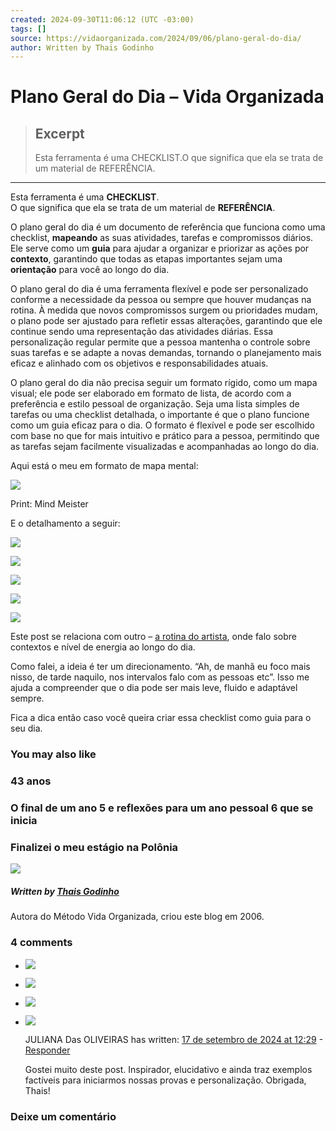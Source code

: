 ```yaml
---
created: 2024-09-30T11:06:12 (UTC -03:00)
tags: []
source: https://vidaorganizada.com/2024/09/06/plano-geral-do-dia/
author: Written by Thais Godinho
---
```


# Plano Geral do Dia – Vida Organizada

> ## Excerpt
> Esta ferramenta é uma CHECKLIST.O que significa que ela se trata de um material de REFERÊNCIA.

---
Esta ferramenta é uma **CHECKLIST**.  
O que significa que ela se trata de um material de **REFERÊNCIA**.

O plano geral do dia é um documento de referência que funciona como uma checklist, **mapeando** as suas atividades, tarefas e compromissos diários. Ele serve como um **guia** para ajudar a organizar e priorizar as ações por **contexto**, garantindo que todas as etapas importantes sejam uma **orientação** para você ao longo do dia.

O plano geral do dia é uma ferramenta flexível e pode ser personalizado conforme a necessidade da pessoa ou sempre que houver mudanças na rotina. À medida que novos compromissos surgem ou prioridades mudam, o plano pode ser ajustado para refletir essas alterações, garantindo que ele continue sendo uma representação das atividades diárias. Essa personalização regular permite que a pessoa mantenha o controle sobre suas tarefas e se adapte a novas demandas, tornando o planejamento mais eficaz e alinhado com os objetivos e responsabilidades atuais.

O plano geral do dia não precisa seguir um formato rígido, como um mapa visual; ele pode ser elaborado em formato de lista, de acordo com a preferência e estilo pessoal de organização. Seja uma lista simples de tarefas ou uma checklist detalhada, o importante é que o plano funcione como um guia eficaz para o dia. O formato é flexível e pode ser escolhido com base no que for mais intuitivo e prático para a pessoa, permitindo que as tarefas sejam facilmente visualizadas e acompanhadas ao longo do dia.

Aqui está o meu em formato de mapa mental:

![](https://vidaorganizada.com/wp-content/uploads/2024/08/Captura-de-Tela-2024-08-27-as-12.34.27-800x590.png)

Print: Mind Meister

E o detalhamento a seguir:

![](https://vidaorganizada.com/wp-content/uploads/2024/08/Captura-de-Tela-2024-08-27-as-12.41.19-800x360.png)

![](https://vidaorganizada.com/wp-content/uploads/2024/08/Captura-de-Tela-2024-08-27-as-12.41.52-800x376.png)

![](https://vidaorganizada.com/wp-content/uploads/2024/08/Captura-de-Tela-2024-08-27-as-12.42.19-800x252.png)

![](https://vidaorganizada.com/wp-content/uploads/2024/08/Captura-de-Tela-2024-08-27-as-12.42.45-800x316.png)

![](https://vidaorganizada.com/wp-content/uploads/2024/08/Captura-de-Tela-2024-08-27-as-12.43.19-800x622.png)

Este post se relaciona com outro – [a rotina do artista](https://vidaorganizada.com/2020/11/24/a-rotina-do-artista-2020/), onde falo sobre contextos e nível de energia ao longo do dia.

Como falei, a ideia é ter um direcionamento. “Ah, de manhã eu foco mais nisso, de tarde naquilo, nos intervalos falo com as pessoas etc”. Isso me ajuda a compreender que o dia pode ser mais leve, fluido e adaptável sempre.

Fica a dica então caso você queira criar essa checklist como guia para o seu dia.

### You may also like

### 43 anos

### O final de um ano 5 e reflexões para um ano pessoal 6 que se inicia

### Finalizei o meu estágio na Polônia

![](https://secure.gravatar.com/avatar/7b64ee51cab2b01eacab7fdb035b8435?s=80&d=https%3A%2F%2Fvidaorganizada.com%2Fwp-content%2Fthemes%2Fvo21%2Flib%2Fi%2Favatar.png&r=g)

##### Written by [Thais Godinho](https://vidaorganizada.com/author/thais-godinho/ "Posts de Thais Godinho")

Autora do Método Vida Organizada, criou este blog em 2006.

### 4 comments

-   ![](https://secure.gravatar.com/avatar/3b40d1d89fbd7369beee35952c3587e8?s=80&d=https%3A%2F%2Fvidaorganizada.com%2Fwp-content%2Fthemes%2Fvo21%2Flib%2Fi%2Favatar.png&r=g)
    
-   ![](https://secure.gravatar.com/avatar/0a2f99443ed25f31273417371f4641de?s=80&d=https%3A%2F%2Fvidaorganizada.com%2Fwp-content%2Fthemes%2Fvo21%2Flib%2Fi%2Favatar.png&r=g)
    
-   ![](https://secure.gravatar.com/avatar/9e8821b7b00394f69ccc7aae841065f4?s=80&d=https%3A%2F%2Fvidaorganizada.com%2Fwp-content%2Fthemes%2Fvo21%2Flib%2Fi%2Favatar.png&r=g)
    
-   ![](https://secure.gravatar.com/avatar/4daa85370a9af0b1e4631ea90f26ad2c?s=80&d=https%3A%2F%2Fvidaorganizada.com%2Fwp-content%2Fthemes%2Fvo21%2Flib%2Fi%2Favatar.png&r=g)
    
    JULIANA Das OLIVEIRAS has written: [17 de setembro de 2024 at 12:29](https://vidaorganizada.com/2024/09/06/plano-geral-do-dia/#comment-276359) - [Responder](https://vidaorganizada.com/2024/09/06/plano-geral-do-dia/?replytocom=276359#respond)
    
    Gostei muito deste post. Inspirador, elucidativo e ainda traz exemplos factíveis para iniciarmos nossas provas e personalização. Obrigada, Thais!
    

### Deixe um comentário
